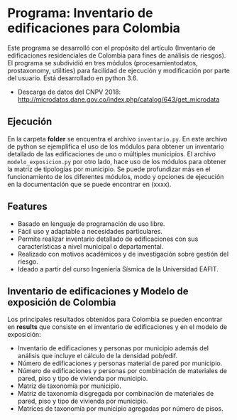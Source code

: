Programa: Inventario de edificaciones para Colombia
================================================
Este programa se desarrolló con el  propósito  del  artículo (Inventario  de  edificaciones  residenciales  de  Colombia  para  fines de  análisis  de  riesgos).  El  programa  se  subdividió  en  tres  módulos  (procesamientodatos, prostaxonomy, utilities) para facilidad de ejecución y modificación por parte del usuario. Está  desarrollado  en  python  3.6. 

- Descarga de datos del CNPV 2018: http://microdatos.dane.gov.co/index.php/catalog/643/get_microdata

Ejecución
--------

En la carpeta **folder** se encuentra el archivo `inventario.py`. En este archivo de python se ejemplifica el uso de los módulos para obtener un inventario detallado de las edificaciones de uno o múltiples municipios. El archivo `modelo_exposicion.py` por otro lado, hace uso de los módulos para obtener la matriz de tipologías por municipio. Se puede profundizar más en el funcionamiento de los diferentes módulos, modo y opciones de ejecución en la documentación que se puede encontrar en (xxxx).


Features
--------

* Basado en lenguaje de programación de uso libre.
* Fácil uso y adaptable a necesidades particulares.
* Permite realizar inventario detallado de edificaciones con sus características a nivel municipal o departamental.
* Realizado con motivos académicos y de investigación sobre gestión del riesgo.
* Ideado a partir del curso Ingeniería Sísmica de la Universidad EAFIT.

Inventario de edificaciones y Modelo de exposición de Colombia
--------
Los principales resultados obtenidos para Colombia se pueden encontrar en **results** que consiste en el inventario de edificaciones y en el modelo de exposición:

* Inventario de edificaciones y personas por municipio además del análisis que incluye el cálculo de la densidad pob/edif.
* Número de edificaciones y personas material de pared por municipio.
* Número de edificaciones y personas por combinación de materiales de pared, piso y tipo de vivienda por municipio.
* Matriz de taxonomía por municipio.
* Matriz de taxonomía disgregada por combinación de materiales de pared, piso y tipo de vivienda por municipio.
* Matrices de taxonomía por municipio agregadas por número de pisos.
